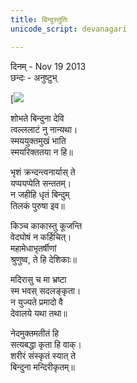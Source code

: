 ```yaml
---
title: बिन्दुस्तुतिः
unicode_script: devanagari

---
```



दिनम् \- Nov 19 2013  
छन्दः \- अनुष्टुभ्  
    
[![](../images/shilpa-bindi.jpg)  
    
    
शोभते बिन्दुना देवि  
त्वल्ललाटं नु नान्यथा।  
स्मययुक्तमुखं भाति  
स्मयरिक्ततया न हि॥  
    
भृशं क्रन्दन्त्वनार्यास् ते  
यप्पयप्पेति सन्ततम्।  
न जहीहि धृतं बिन्दुम्  
तिलकं पुरुषा इव॥  
    
किञ्च काकास्तु कूजन्ति  
वेदघोषं न कर्हिचित्।  
महामेधाभृतर्षीणां  
श्रुणुष्व, ते हि देशिकाः॥  
    
मदिरासु च मा भ्रष्टा  
स्म भवस् सदलङ्कृता।  
न युज्यते प्रमादो वै  
देवालये यथा तथा॥  
    
नेदमुक्तमतीतं हि  
सत्यबद्धा कृता हि वाक्।  
शरीरं संस्कृतं स्यात् ते  
बिन्दुना मन्दिरीकृतम्॥  
